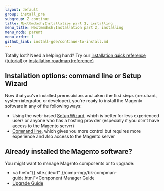 ```yaml
---
layout: default
group: install_pre
subgroup: Z_continue
title: Next&mdash;Installation part 2, installing
menu_title: Next&mdash;Installation part 2, installing
menu_node: parent
menu_order: 1
github_link: install-gde/continue-to-install.md
---
```


<div class="bs-callout bs-callout-tip">
  <p>Totally lost? Need a helping hand? Try our <a href="{{ site.gdeurl }}install-gde/install-quick-ref.html">installation quick reference (tutorial)</a> or <a href="{{ site.gdeurl }}install-gde/install-roadmap_part1.html">installation roadmap (reference)</a>.</p>
</div>

## Installation options: command line or Setup Wizard
Now that you've installed prerequisites and taken the first steps (merchant, system integrator, or developer), you're ready to install the Magento software in any of the following ways:

*	Using the web-based <a href="{{ site.gdeurl }}install-gde/install/web/install-web.html">Setup Wizard</a>, which is better for less experienced users or anyone who has a hosting provider (especially if you don't have access to the Magento server)
*	<a href="{{ site.gdeurl }}install-gde/install/cli/install-cli.html">Command line</a>, which gives you more control but requires more experience and also access to the Magento server

## Already installed the Magento software?
You might want to manage Magento components or to upgrade:

*	<a href="{{ site.gdeurl" }}comp-mgr/bk-compman-guide.html">Component Manager Guide</a>
*	<a href="{{ site.gdeurl }}upgrade/bk-upgrade-guide.html">Upgrade Guide</a>

